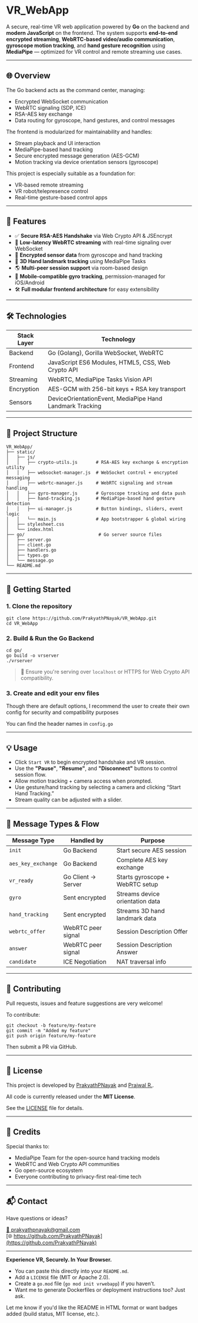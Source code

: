 # VR_WebApp

A secure, real-time VR web application powered by **Go** on the backend and **modern JavaScript** on the frontend. The system supports **end-to-end encrypted streaming**, **WebRTC-based video/audio communication**, **gyroscope motion tracking**, and **hand gesture recognition** using **MediaPipe** — optimized for VR control and remote streaming use cases.

---

## 🌐 Overview

The Go backend acts as the command center, managing:
- Encrypted WebSocket communication
- WebRTC signaling (SDP, ICE)
- RSA-AES key exchange
- Data routing for gyroscope, hand gestures, and control messages

The frontend is modularized for maintainability and handles:
- Stream playback and UI interaction
- MediaPipe-based hand tracking
- Secure encrypted message generation (AES-GCM)
- Motion tracking via device orientation sensors (gyroscope)

This project is especially suitable as a foundation for:
- VR-based remote streaming
- VR robot/telepresence control
- Real-time gesture-based control apps

---

## 🚀 Features

- ✅ **Secure RSA-AES Handshake** via Web Crypto API & JSEncrypt
- 🎥 **Low-latency WebRTC streaming** with real-time signaling over WebSocket
- 📡 **Encrypted sensor data** from gyroscope and hand tracking
- 🧠 **3D Hand landmark tracking** using MediaPipe Tasks
- 🌎 **Multi-peer session support** via room-based design
- 📲 **Mobile-compatible gyro tracking**, permission-managed for iOS/Android
- 🛠️ **Full modular frontend architecture** for easy extensibility

---

## 🛠 Technologies

| Stack Layer | Technology |
|-------------|------------|
| Backend     | Go (Golang), Gorilla WebSocket, WebRTC |
| Frontend    | JavaScript ES6 Modules, HTML5, CSS, Web Crypto API |
| Streaming   | WebRTC, MediaPipe Tasks Vision API |
| Encryption  | AES-GCM with 256-bit keys + RSA key transport |
| Sensors     | DeviceOrientationEvent, MediaPipe Hand Landmark Tracking |

---

## 📁 Project Structure

```
VR_WebApp/
├── static/
│   ├── js/
│   │   ├── crypto-utils.js       # RSA-AES key exchange & encryption utility
│   │   ├── websocket-manager.js  # WebSocket control + encrypted messaging
│   │   ├── webrtc-manager.js     # WebRTC signaling and stream handling
│   │   ├── gyro-manager.js       # Gyroscope tracking and data push
│   │   ├── hand-tracking.js      # MediaPipe-based hand gesture detection
│   │   ├── ui-manager.js         # Button bindings, sliders, event logic
│   │   └── main.js               # App bootstrapper & global wiring
│   ├── stylesheet.css
│   └── index.html
├── go/                            # Go server source files
│   ├── server.go
│   ├── client.go
│   ├── handlers.go
│   ├── types.go
│   └── message.go
└── README.md
```

---

## 🧪 Getting Started

### 1. Clone the repository

```
git clone https://github.com/PrakyathPNayak/VR_WebApp.git
cd VR_WebApp
```

### 2. Build & Run the Go Backend

```
cd go/
go build -o vrserver
./vrserver
```

> 🔐 Ensure you're serving over `localhost` or HTTPS for Web Crypto API compatibility.

### 3. Create and edit your env files

Though there are default options, I recommend the user to create their own config for security and compatibility purposes

You can find the header names in `config.go`

---

## 💡 Usage

- Click `Start VR` to begin encrypted handshake and VR session.
- Use the **"Pause"**, **"Resume"**, and **"Disconnect"** buttons to control session flow.
- Allow motion tracking + camera access when prompted.
- Use gesture/hand tracking by selecting a camera and clicking “Start Hand Tracking.”
- Stream quality can be adjusted with a slider.

---

## 📡 Message Types & Flow

| Message Type       | Handled by           | Purpose                          |
|--------------------|----------------------|----------------------------------|
| `init`             | Go Backend           | Start secure AES session         |
| `aes_key_exchange` | Go Backend           | Complete AES key exchange        |
| `vr_ready`         | Go Client → Server   | Starts gyroscope + WebRTC setup  |
| `gyro`             | Sent encrypted       | Streams device orientation data  |
| `hand_tracking`    | Sent encrypted       | Streams 3D hand landmark data    |
| `webrtc_offer`     | WebRTC peer signal   | Session Description Offer        |
| `answer`           | WebRTC peer signal   | Session Description Answer       |
| `candidate`        | ICE Negotiation      | NAT traversal info               |

---

## 🤝 Contributing

Pull requests, issues and feature suggestions are very welcome!

To contribute:

```
git checkout -b feature/my-feature
git commit -m "Added my feature"
git push origin feature/my-feature
```

Then submit a PR via GitHub.

---

## 📜 License

This project is developed by [PrakyathPNayak](https://github.com/PrakyathPNayak) and [Prajwal R.](https://github.com/Deadly-pro).

All code is currently released under the **MIT License**.

See the [LICENSE](./LICENSE) file for details.

---

## 🙌 Credits

Special thanks to:

- MediaPipe Team for the open-source hand tracking models
- WebRTC and Web Crypto API communities
- Go open-source ecosystem
- Everyone contributing to privacy-first real-time tech

---

## 📬 Contact

Have questions or ideas?

[📧 prakyathpnayak@gmail.com](mailto:prakyathpnayak@gmail.com)  
[🌐 https://github.com/PrakyathPNayak](https://github.com/PrakyathPNayak)

---

**Experience VR, Securely. In Your Browser.**


- You can paste this directly into your `README.md`.
- Add a `LICENSE` file (MIT or Apache 2.0).
- Create a `go.mod` file (`go mod init vrwebapp`) if you haven’t.
- Want me to generate Dockerfiles or deployment instructions too? Just ask.

Let me know if you'd like the README in HTML format or want badges added (build status, MIT license, etc.).
